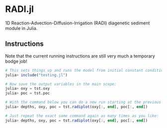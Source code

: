 # RADI.jl

1D Reaction-Advection-Diffusion-Irrigation (RADI) diagenetic sediment module in Julia.

## Instructions

Note that the current running instructions are still very much a temporary bodge job!

```julia
# This sets things up and runs the model from initial constant conditions:
julia> include("testing.jl")

# Now save the output variables in the main scope:
julia> oxy = tst.oxy
julia> poc = tst.poc

# With the command below you can do a new run starting at the previous endpoint:
julia> depths, oxy, poc = tst.radiplot(oxy[:, end], poc[:, end])

# Just repeat the exact same command again as many times as you like:
julia> depths, oxy, poc = tst.radiplot(oxy[:, end], poc[:, end])
```
